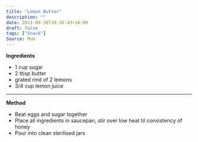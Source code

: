 ```yaml
---
title: "Lemon Butter"
description: ""
date: 2021-09-30T10:26:43+10:00
draft: false
tags: ["Snack"]
Source: Mum
---
```


**Ingredients**

- 1 cup sugar
- 2 tbsp butter
- grated rind of 2 lemons
- 3/4 cup lemon juice

---

**Method**
- Beat eggs and sugar together
- Place all ingredients in saucepan, stir over low heat til consistency of honey
- Pour into clean sterilised jars
